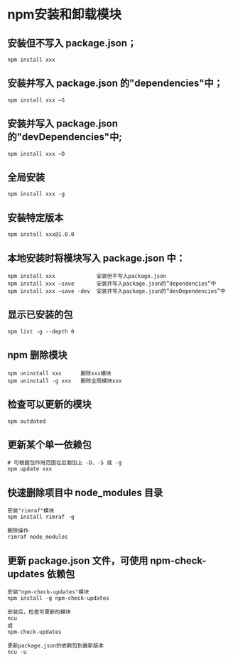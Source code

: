 # npm安装和卸载模块

## 安装但不写入 package.json；

    npm install xxx

## 安装并写入 package.json 的"dependencies"中；

    npm install xxx –S

## 安装并写入 package.json 的"devDependencies"中;

    npm install xxx –D

## 全局安装

    npm install xxx -g

## 安装特定版本

    npm install xxx@1.0.0

## 本地安装时将模块写入 package.json 中：

    npm install xxx             安装但不写入package.json
    npm install xxx –save       安装并写入package.json的”dependencies”中
    npm install xxx –save -dev  安装并写入package.json的”devDependencies”中

## 显示已安装的包

    npm list -g --depth 0

## npm 删除模块

    npm uninstall xxx      删除xxx模块
    npm uninstall -g xxx   删除全局模块xxx

## 检查可以更新的模块

    npm outdated

## 更新某个单一依赖包

    # 可根据包作用范围在后面加上 -D、-S 或 -g
    npm update xxx

## 快速删除项目中 node_modules 目录

    安装"rimraf"模块
    npm install rimraf -g
    
    删除操作
    rimraf node_modules

## 更新 package.json 文件，可使用 npm-check-updates 依赖包

    安装"npm-check-updates"模块
    npm install -g npm-check-updates
    
    安装后，检查可更新的模块
    ncu
    或
    npm-check-updates
    
    更新package.json的依赖包到最新版本
    ncu -u
